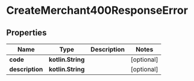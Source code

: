 
# CreateMerchant400ResponseError

## Properties
Name | Type | Description | Notes
------------ | ------------- | ------------- | -------------
**code** | **kotlin.String** |  |  [optional]
**description** | **kotlin.String** |  |  [optional]



